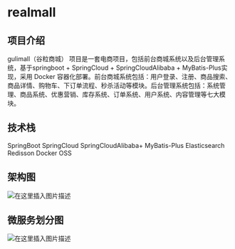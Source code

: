 # realmall

## 项目介绍
gulimall（谷粒商城） 项目是一套电商项目，包括前台商城系统以及后台管理系统，基于springboot + SpringCloud + SpringCloudAlibaba + MyBatis-Plus实现，采用 Docker 容器化部署。前台商城系统包括：用户登录、注册、商品搜索、商品详情、购物车、下订单流程、秒杀活动等模块。后台管理系统包括：系统管理、商品系统、优惠营销、库存系统、订单系统、用户系统、内容管理等七大模块。

## 技术栈
SpringBoot
SpringCloud
SpringCloudAlibaba+
MyBatis-Plus
Elasticsearch
Redisson
Docker
OSS
## 架构图
![在这里插入图片描述](https://img-blog.csdnimg.cn/20201218195315599.png?x-oss-process=image/watermark,type_ZmFuZ3poZW5naGVpdGk,shadow_10,text_aHR0cHM6Ly9ibG9nLmNzZG4ubmV0L3VuaXF1ZV9wZXJmZWN0,size_16,color_FFFFFF,t_70)

## 微服务划分图
![在这里插入图片描述](https://img-blog.csdnimg.cn/20201218203727349.png?x-oss-process=image/watermark,type_ZmFuZ3poZW5naGVpdGk,shadow_10,text_aHR0cHM6Ly9ibG9nLmNzZG4ubmV0L3VuaXF1ZV9wZXJmZWN0,size_16,color_FFFFFF,t_70)
